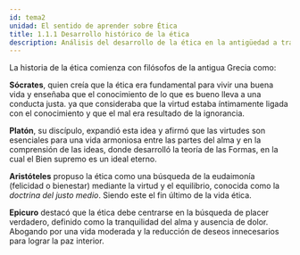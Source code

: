 ```yaml
---
id: tema2
unidad: El sentido de aprender sobre Ética
title: 1.1.1 Desarrollo histórico de la ética
description: Análisis del desarrollo de la ética en la antigüedad a través de los pensamientos de Sócrates, Platón, Aristóteles y Epicuro.
---
```


La historia de la ética comienza con filósofos de la antigua Grecia como: 

 **Sócrates**, quien creía que la ética era fundamental para vivir una buena vida y enseñaba que el conocimiento de lo que es bueno lleva a una conducta justa. ya que consideraba que la virtud estaba íntimamente ligada con el conocimiento y que el mal era resultado de la ignorancia. 

**Platón**, su discípulo, expandió esta idea y afirmó que las virtudes son esenciales para una vida armoniosa entre las partes del alma y en la comprensión de las ideas, donde desarrolló la teoría de las Formas, en la cual el Bien supremo es un ideal eterno.

**Aristóteles** propuso la ética como una búsqueda de la eudaimonía (felicidad o bienestar) mediante la virtud y el equilibrio, conocida como la *doctrina del justo medio*. Siendo este el fin último de la vida ética. 

**Epicuro** destacó que la ética debe centrarse en la búsqueda de placer verdadero,  definido como la tranquilidad del alma y ausencia de dolor. Abogando por una vida moderada y la reducción de deseos innecesarios para lograr la paz interior.

